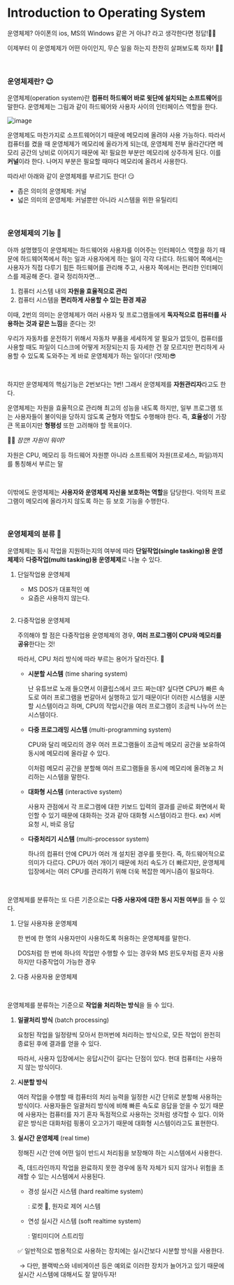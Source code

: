 # Introduction to Operating System

운영체제? 아이폰의 ios, MS의 Windows 같은 거 아냐? 라고 생각한다면 정답!🙆‍♀️ 

이제부터 이 운영체제가 어떤 아이인지, 무슨 일을 하는지 찬찬히 살펴보도록 하자! 🤸‍♀️

<br>

### 운영체제란? 😉

운영체제(operation system)란 **컴퓨터 하드웨어 바로 윗단에 설치되는 소프트웨어**를 말한다. 운영체제는 그림과 같이 하드웨어와 사용자 사이의 인터페이스 역할을 한다. 

![image](https://user-images.githubusercontent.com/62419307/98820506-971b8680-2471-11eb-8959-be9e042508f1.png)

운영체제도 마찬가지로 소프트웨어이기 때문에 메모리에 올려야 사용 가능하다. 따라서 컴퓨터를 켰을 때 운영체제가 메모리에 올라가게 되는데, 운영체제 전부 올라간다면 메모리 공간의 낭비로 이어지기 때문에 꼭! 필요한 부분만 메모리에 상주하게 된다. 이를 **커널**이라 한다. 나머지 부분은 필요할 때마다 메모리에 올려서 사용한다.

따라서! 아래와 같이 운영체제를 부르기도 한다! 😏

+ 좁은 의미의 운영체제: 커널
+ 넓은 의미의 운영체제: 커널뿐만 아니라 시스템을 위한 유틸리티

<br>

### 운영체제의 기능 🦾

아까 설명했듯이 운영체제는 하드웨어와 사용자를 이어주는 인터페이스 역할을 하기 때문에 하드웨어쪽에서 하는 일과 사용자에게 하는 일이 각각 다르다. 하드웨어 쪽에서는 사용자가 직접 다루기 힘든 하드웨어를 관리해 주고, 사용자 쪽에서는 편리한 인터페이스를 제공해 준다. 결국 정리하자면...

1. 컴퓨터 시스템 내의 **자원을 효율적으로 관리**
2. 컴퓨터 시스템을 **편리하게 사용할 수 있는 환경 제공**

이때, 2번의 의미는 운영체제가 여러 사용자 및 프로그램들에게 **독자적으로 컴퓨터를 사용하는 것과 같은 느낌**을 준다는 것!

우리가 자동차를 운전하기 위해서 자동차 부품을 세세하게 알 필요가 없듯이, 컴퓨터를 사용할 때도 파일이 디스크에 어떻게 저장되는지 등 자세한 건 잘 모르지만 편리하게 사용할 수 있도록 도와주는 게 바로 운영체제가 하는 일이다! (멋져)😎

<br>

하지만 운영체제의 핵심기능은 2번보다는 1번! 그래서 운영체제를 **자원관리자**라고도 한다. 

운영체제는 자원을 효율적으로 관리해 최고의 성능을 내도록 하지만, 일부 프로그램 또는 사용자들이 불이익을 당하지 않도록 균형자 역할도 수행해야 한다. 즉, **효율성**이 가장 큰 목표이지만 **형평성** 또한 고려해야 할 목표이다.

🙋‍♀️ *잠깐! 자원이 뭐야?*

자원은 CPU, 메모리 등 하드웨어 자원뿐 아니라 소프트웨어 자원(프로세스, 파일)까지를 통칭해서 부르는 말

<br>

이밖에도 운영체제는 **사용자와 운영체제 자신을 보호하는 역할**을 담당한다. 악의적 프로그램이 메모리에 올라가지 않도록 하는 등 보호 기능을 수행한다.

<br>

### 운영체제의 분류 👀

운영체제는 동시 작업을 지원하는지의 여부에 따라 **단일작업(single tasking)용 운영체제**와 **다중작업(multi tasking)용 운영체제**로 나눌 수 있다.

1. 단일작업용 운영체제

   + MS DOS가 대표적인 예
   + 요즘은 사용하지 않는다.

   <br>

2. 다중작업용 운영체제

   주의해야 할 점은 다중작업용 운영체제의 경우, **여러 프로그램이 CPU와 메모리를 공유**한다는 것! 

   따라서, CPU 처리 방식에 따라 부르는 용어가 달라진다. 🧐

   + **시분할 시스템** (time sharing system)

     난 유튜브로 노래 들으면서 이클립스에서 코드 짜는데? 싶다면 CPU가 빠른 속도로 여러 프로그램을 번갈아서 실행하고 있기 때문이다! 이러한 시스템을 시분할 시스템이라고 하며, CPU의 작업시간을 여러 프로그램이 조금씩 나누어 쓰는 시스템이다.

   + **다중 프로그래밍 시스템** (multi-programming system)

     CPU와 달리 메모리의 경우 여러 프로그램들이 조금씩 메모리 공간을 보유하여 동시에 메모리에 올라갈 수 있다.

     이처럼 메모리 공간을 분할해 여러 프로그램들을 동시에 메모리에 올려놓고 처리하는 시스템을 말한다.

   + **대화형 시스템** (interactive system)

     사용자 관점에서 각 프로그램에 대한 키보드 입력의 결과를 곧바로 화면에서 확인할 수 있기 때문에 대화하는 것과 같아 대화형 시스템이라고 한다. ex) 서버 요청 시, 바로 응답

   + **다중처리기 시스템** (multi-processor system)

     하나의 컴퓨터 안에 CPU가 여러 개 설치된 경우를 뜻한다. 즉, 하드웨어적으로 의미가 다르다. CPU가 여러 개이기 때문에 처리 속도가 더 빠르지만, 운영체제 입장에서는 여러 CPU를 관리하기 위해 더욱 복잡한 메커니즘이 필요하다.

<br>

운영체제를 분류하는 또 다른 기준으로는 **다중 사용자에 대한 동시 지원 여부**를 들 수 있다. 

1. 단일 사용자용 운영체제

   한 번에 한 명의 사용자만이 사용하도록 허용하는 운영체제를 말한다.

   DOS처럼 한 번에 하나의 작업만 수행할 수 있는 경우와 MS 윈도우처럼 혼자 사용하지만 다중작업이 가능한 경우

2. 다중 사용자용 운영체제

<br>

운영체제를 분류하는 기준으로 **작업을 처리하는 방식**을 들 수 있다.

1. **일괄처리 방식** (batch processing)

   요청된 작업을 일정량씩 모아서 한꺼번에 처리하는 방식으로, 모든 작업이 완전히 종료된 후에 결과를 얻을 수 있다.

   따라서, 사용자 입장에서는 응답시간이 길다는 단점이 있다. 현대 컴퓨터는 사용하지 않는 방식이다.

2. **시분할 방식**

   여러 작업을 수행할 때 컴퓨터의 처리 능력을 일정한 시간 단위로 분할해 사용하는 방식이다. 사용자들은 일괄처리 방식에 비해 빠른 속도로 응답을 얻을 수 있기 때문에 사용자는 컴퓨터를 자기 혼자 독점적으로 사용하는 것처럼 생각할 수 있다. 이와 같은 방식은 대화처럼 핑퐁이 오고가기 때문에 대화형 시스템이라고도 표현한다.

3. **실시간 운영체제** (real time)

   정해진 시간 안에 어떤 일이 반드시 처리됨을 보장해야 하는 시스템에서 사용한다.

   즉, 데드라인까지 작업을 완료하지 못한 경우에 동작 자체가 되지 않거나 위험을 초래할 수 있는 시스템에서 사용된다.

   + 경성 실시간 시스템 (hard realtime system)

     : 로켓 🚀, 원자로 제어 시스템

   + 연성 실시간 시스템 (soft realtime system)

     : 멀티미디어 스트리밍

   ✅ 일반적으로 범용적으로 사용하는 장치에는 실시간보다 시분할 방식을 사용한다.

   ​		→ 다만, 블랙박스와 네비게이션 등은 예외로 이러한 장치가 늘어가고 있기 때문에 실시간 시스템에 대해서도 잘 알아두자!

   

   

   

   

   

   

   

   

   